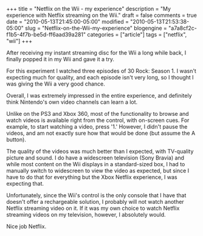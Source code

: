 +++
title = "Netflix on the Wii - my experience"
description = "My experience with Netflix streaming on the Wii."
draft = false
comments = true
date = "2010-05-13T21:45:00-05:00"
modified = "2010-05-13T21:53:38-05:00"
slug = "Netflix-on-the-Wii-my-experience"
blogengine = "a7a8cf2c-f1b5-4f7b-be5d-ff6aad39a281"
categories = ["article"]
tags = ["netflix", "wii"]
+++

<p>After receiving my instant streaming disc for the Wii a long while back, I finally popped it in my Wii and gave it a try.</p>
<p>For this experiment I watched three episodes of 30 Rock: Season 1. I wasn't expecting much for quality, and each episode isn't very long, so I thought I was giving the Wii a very good chance.</p>
<p>Overall, I was extremely impressed in the entire experience, and definitely think Nintendo's own video channels can learn a lot.</p>
<p>Unlike on the PS3 and Xbox 360, most of the functionality to browse and watch videos is available right from the control, with on-screen cues. For example, to start watching a video, press '1.' However, I didn't pause the videos, and am not exactly sure how that would be done (but assume the A button).</p>
<p>The quality of the videos was much better than I expected, with TV-quality picture and sound. I do have a widescreen television (Sony Bravia) and while most content on the Wii displays in a standard-sized box, I had to manually switch to widescreen to view the video as expected, but since I have to do that for everything but the Xbox Netflix experience, I was expecting that.</p>
<p>Unfortunately, since the Wii's control is the only console that I have that doesn't offer a rechargeable solution, I probably will not watch another Netflix streaming video on it. If it was my own choice to watch Netflix streaming videos on my television, however, I absolutely would.</p>
<p>Nice job Netflix.</p>
